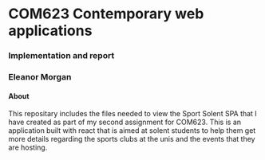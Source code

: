 <h1>COM623 Contemporary web applications</h1>
<h3>Implementation and report</h3>
<h3>Eleanor Morgan</h3>
<h4>About</h4>
<p>This repositary includes the files needed to view the Sport Solent SPA that I have created as part of my second assignment for COM623. This is an application built with react that is aimed at solent students to help them get more details regarding the sports clubs at the unis and the events that they are hosting.</p>

<h4>
